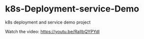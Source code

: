 # k8s-Deployment-service-Demo
k8s deployment and service demo project

Watch the video:
https://youtu.be/RalIbQYPYdI
